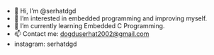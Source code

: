 - 👋 Hi, I’m @serhatdgd
- 👀 I’m interested in embedded programming and improving myself.
- 🌱 I’m currently learning Embedded C Programming.
- 📫 Contact me: dogduserhat2002@gmail.com
-  instagram: serhatdgd

<!---
serhatdgd/serhatdgd is a ✨ special ✨ repository because its `README.md` (this file) appears on your GitHub profile.
You can click the Preview link to take a look at your changes.
--->
